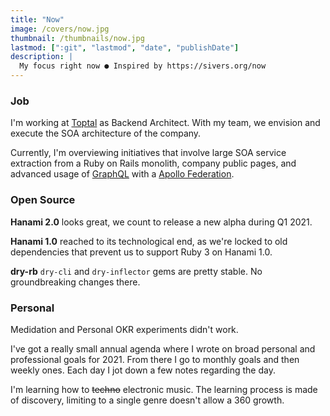 ```yaml
---
title: "Now"
image: /covers/now.jpg
thumbnail: /thumbnails/now.jpg
lastmod: [":git", "lastmod", "date", "publishDate"]
description: |
  My focus right now ● Inspired by https://sivers.org/now
---
```


### Job

I'm working at [Toptal](https://toptal.com) as Backend Architect. With my team, we envision and execute the SOA architecture of the company.

Currently, I'm overviewing initiatives that involve large SOA service extraction from a Ruby on Rails monolith, company public pages, and advanced usage of [GraphQL](https://graphql.org/) with a [Apollo Federation](https://www.apollographql.com/docs/apollo-server/federation/introduction/).

### Open Source

**Hanami 2.0** looks great, we count to release a new alpha during Q1 2021.

**Hanami 1.0** reached to its technological end, as we're locked to old dependencies that prevent us to support Ruby 3 on Hanami 1.0.

**dry-rb** `dry-cli` and `dry-inflector` gems are pretty stable. No groundbreaking changes there.

### Personal

Medidation and Personal OKR experiments didn't work.

I've got a really small annual agenda where I wrote on broad personal and professional goals for 2021.
From there I go to monthly goals and then weekly ones.
Each day I jot down a few notes regarding the day.

I'm learning how to ~~techno~~ electronic music.
The learning process is made of discovery, limiting to a single genre doesn't allow a 360 growth.
